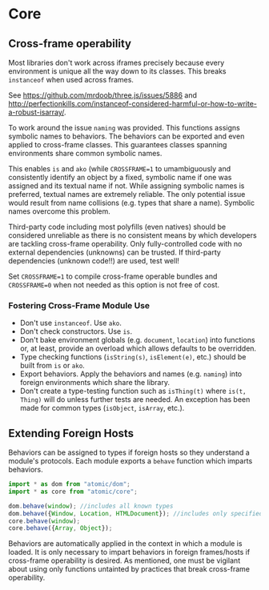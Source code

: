 # Core

## Cross-frame operability

Most libraries don't work across iframes precisely because every environment is unique all the way down to its classes.  This breaks `instanceof` when used across frames.

See https://github.com/mrdoob/three.js/issues/5886 and http://perfectionkills.com/instanceof-considered-harmful-or-how-to-write-a-robust-isarray/.

To work around the issue `naming` was provided.  This functions assigns symbolic names to behaviors.  The behaviors can be exported and even applied to cross-frame classes.  This guarantees classes spanning environments share common symbolic names.

This enables `is` and `ako` (while `CROSSFRAME=1` to umambiguously and consistently identify an object by a fixed, symbolic name if one was assigned and its textual name if not.  While assigning symbolic names is preferred, textual names are extremely reliable.  The only potential issue would result from name collisions (e.g. types that share a name).  Symbolic names overcome this problem.

Third-party code including most polyfills (even natives) should be considered unreliable as there is no consistent means by which developers are tackling cross-frame operability.  Only fully-controlled code with no external dependencies (unknowns) can be trusted.  If third-party dependencies (unknown code!!) are used, test well!

Set `CROSSFRAME=1` to compile cross-frame operable bundles and `CROSSFRAME=0` when not needed as this option is not free of cost.

### Fostering Cross-Frame Module Use

* Don't use `instanceof`.  Use `ako`.
* Don't check constructors.  Use `is`.
* Don't bake environment globals (e.g. `document`, `location`) into functions or, at least, provide an overload which allows defaults to be overridden.
* Type checking functions (`isString(s)`, `isElement(e)`, etc.) should be built from `is` or `ako`.
* Export behaviors.  Apply the behaviors and names (e.g. `naming`) into foreign environments which share the library.
* Don't create a type-testing function such as `isThing(t)` where `is(t, Thing)` will do unless further tests are needed.  An exception has been made for common types (`isObject`, `isArray`, etc.).

## Extending Foreign Hosts

Behaviors can be assigned to types if foreign hosts so they understand a module's protocols.  Each module exports a `behave` function which imparts behaviors.

```javascript
import * as dom from "atomic/dom";
import * as core from "atomic/core";

dom.behave(window); //includes all known types
dom.behave({Window, Location, HTMLDocument}); //includes only specified types
core.behave(window);
core.behave({Array, Object});
```
Behaviors are automatically applied in the context in which a module is loaded.  It is only necessary to impart behaviors in foreign frames/hosts if cross-frame operability is desired.  As mentioned, one must be vigilant about using only functions untainted by practices that break cross-frame operability.
